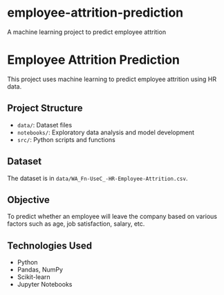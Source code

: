 # employee-attrition-prediction
A machine learning project to predict employee attrition
# Employee Attrition Prediction

This project uses machine learning to predict employee attrition using HR data.

## Project Structure

- `data/`: Dataset files
- `notebooks/`: Exploratory data analysis and model development
- `src/`: Python scripts and functions

## Dataset

The dataset is in `data/WA_Fn-UseC_-HR-Employee-Attrition.csv`.

## Objective

To predict whether an employee will leave the company based on various factors such as age, job satisfaction, salary, etc.

## Technologies Used

- Python
- Pandas, NumPy
- Scikit-learn
- Jupyter Notebooks

